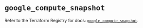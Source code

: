 # `google_compute_snapshot`

Refer to the Terraform Registry for docs: [`google_compute_snapshot`](https://registry.terraform.io/providers/hashicorp/google-beta/5.16.0/docs/resources/google_compute_snapshot).
